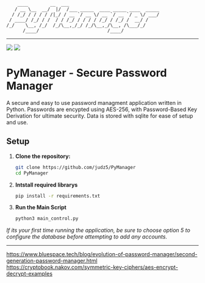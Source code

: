         ____        __  ___
       / __ \__  __/  |/  /___ _____  ____ _____ ____  _____
      / /_/ / / / / /|_/ / __ `/ __ \/ __ `/ __ `/ _ \/ ___/
     / ____/ /_/ / /  / / /_/ / / / / /_/ / /_/ /  __/ /
    /_/    \__, /_/  /_/\__,_/_/ /_/\__,_/\__, /\___/_/
          /____/                         /____/


---

![](https://img.shields.io/badge/SQLite-07405E?style=for-the-badge&logo=sqlite&logoColor=white)
![](https://img.shields.io/badge/Python-14354C?style=for-the-badge&logo=python&logoColor=white)

# PyManager - Secure Password Manager
A secure and easy to use password managment application written in Python. Passwords are encypted using AES-256, with Password-Based Key Derivation for ultimate security. Data is stored with sqlite for ease of setup and use.

## Setup

1. **Clone the repository:**

   ```bash
   git clone https://github.com/judz5/PyManager
   cd PyManager
   ```
2. **Intstall required librarys**

   ```bash
   pip install -r requirements.txt
   ```
3. **Run the Main Script**

   ```bash
   python3 main_control.py
   ```

*If its your first time running the application, be sure to choose option 5 to configure the database before attempting to add any accounts.*

---

https://www.bluespace.tech/blog/evolution-of-password-manager/second-generation-password-manager.html
https://cryptobook.nakov.com/symmetric-key-ciphers/aes-encrypt-decrypt-examples

